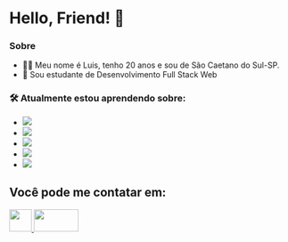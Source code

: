 # Hello, Friend! 👋

### Sobre
- 👩‍💻 Meu nome é Luis, tenho 20 anos e sou de São Caetano do Sul-SP.
- 📖 Sou estudante de Desenvolvimento Full Stack Web


### 🛠️ Atualmente estou aprendendo sobre:
- <img src="https://camo.githubusercontent.com/d63d473e728e20a286d22bb2226a7bf45a2b9ac6c72c59c0e61e9730bfe4168c/68747470733a2f2f696d672e736869656c64732e696f2f62616467652f48544d4c352d4533344632363f7374796c653d666f722d7468652d6261646765266c6f676f3d68746d6c35266c6f676f436f6c6f723d7768697465"/>
- <img src="https://camo.githubusercontent.com/a732ea986ae4ea231e13c2d29181435eba6368544aa69a2603b62d27be9d9a7c/68747470733a2f2f696d672e736869656c64732e696f2f62616467652f4353532d3135373242363f267374796c653d666f722d7468652d6261646765266c6f676f3d63737333266c6f676f436f6c6f723d7768697465"/>
- <img src="https://camo.githubusercontent.com/3c4446f79e08bec0142052101b5e3e31076c8e4bb86a5dcfcdb50e41be0f8383/68747470733a2f2f696d672e736869656c64732e696f2f62616467652f4a6176615363726970742d3332333333303f7374796c653d666f722d7468652d6261646765266c6f676f3d6a617661736372697074266c6f676f436f6c6f723d46374446314565"/>
- <img src="https://camo.githubusercontent.com/2348c5125b3ee63fadffef693168e3878e7a9c6838ca731264714c3c5c3fb863/68747470733a2f2f696d672e736869656c64732e696f2f62616467652f52656163742d3330333233383f7374796c653d666f722d7468652d6261646765266c6f676f3d7265616374266c6f676f436f6c6f723d363144414642"/>
- <img src="https://camo.githubusercontent.com/dfc69d704694f22168bea3d84584663777fa5301dcad5bbcb5459b336da8d554/68747470733a2f2f696d672e736869656c64732e696f2f62616467652f4e6f64652e6a732d3433383533443f7374796c653d666f722d7468652d6261646765266c6f676f3d6e6f64652e6a73266c6f676f436f6c6f723d7768697465"/>

## Você pode me contatar em:
<a href="https://www.linkedin.com/in/luis-guilherme-899976231/" target="_blank">
  <img src="https://cdn.jsdelivr.net/gh/devicons/devicon/icons/linkedin/linkedin-original.svg"/ width="40px">
</a>

<a href="mailto:luisguilhermevnevesnogueira@gmail.com">
<img src="https://camo.githubusercontent.com/19c89a3faf1aacb8b7ed50b4658533970f6c84b0805d96fac21c23954bc886ca/68747470733a2f2f696d672e736869656c64732e696f2f7374617469632f76313f6c6162656c3d266d6573736167653d456d61696c26636f6c6f723d726564267374796c653d666c61742d737175617265266c6f676f3d476d61696c266c6f676f436f6c6f723d7768697465" height="40px" width="80px"/>
</a>
